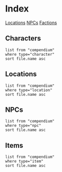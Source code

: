 # Index
<span class="nav">[Locations](#Locations) [NPCs](#NPCs) [Factions](#Factions)</span>

## Characters
```dataview
list from "compendium"
where type="character"
sort file.name asc
```

## Locations
```dataview
list from "compendium"
where type="location"
sort file.name asc
```

## NPCs
```dataview
list from "compendium"
where type="npc"
sort file.name asc
```

## Items
```dataview
list from "compendium"
where type="item"
sort file.name asc
```

